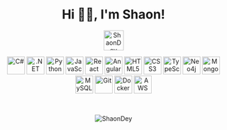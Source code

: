 <h1 align="center">Hi 👋🏽, I'm Shaon!</h1>

<p align="center">
  <a href="https://linkedin.com/in/ShaonDey" target="_blank">
    <img align="center" src="https://cdn.jsdelivr.net/npm/simple-icons@3.0.1/icons/linkedin.svg" alt="ShaonDey" height="45" width="45" />
  </a>
</p>

<!--
**ShaonDey/ShaonDey** is a ✨ _special_ ✨ repository because its `README.md` (this file) appears on your GitHub profile.

Here are some ideas to get you started:

- 🔭 I’m currently working on ...
- 🌱 I’m currently learning ...
- 👯 I’m looking to collaborate on ...
- 🤔 I’m looking for help with ...
- 💬 Ask me about ...
- 📫 How to reach me: ...
- 😄 Pronouns: ...
- ⚡ Fun fact: ...
-->

<p align="center">
    <img src="https://devicons.github.io/devicon/devicon.git/icons/csharp/csharp-original.svg" alt="C#" width="40" height="40" />
    <img src="https://devicons.github.io/devicon/devicon.git/icons/dot-net/dot-net-original-wordmark.svg" alt=".NET" width="40" height="40" />
    <img src="https://devicons.github.io/devicon/devicon.git/icons/python/python-original.svg" alt="Python" width="40" height="40" />
    <img src="https://devicons.github.io/devicon/devicon.git/icons/javascript/javascript-original.svg" alt="JavaScript" width="40" height="40" />
    <img src="https://devicons.github.io/devicon/devicon.git/icons/react/react-original.svg" alt="React" width="40" height="40" />
    <img src="https://devicons.github.io/devicon/devicon.git/icons/angularjs/angularjs-original.svg" alt="Angular" width="40" height="40" />
    <img src="https://devicons.github.io/devicon/devicon.git/icons/html5/html5-original-wordmark.svg" alt="HTML5" width="40" height="40" />
    <img src="https://devicons.github.io/devicon/devicon.git/icons/css3/css3-original-wordmark.svg" alt="CSS3" width="40" height="40" />
    <img src="https://devicons.github.io/devicon/devicon.git/icons/typescript/typescript-original.svg" alt="TypeScript" width="40" height="40" />
    <img src="https://go.neo4j.com/rs/710-RRC-335/images/neo4j_logo.svg" alt="Neo4j" width="40" height="40" />
    <img src="https://devicons.github.io/devicon/devicon.git/icons/mongodb/mongodb-original-wordmark.svg" alt="MongoDB" width="40" height="40" />
    <img src="https://devicons.github.io/devicon/devicon.git/icons/mysql/mysql-original-wordmark.svg" alt="MySQL" width="40" height="40" />
    <img src="https://devicons.github.io/devicon/devicon.git/icons/git/git-original.svg" alt="Git" width="40" height="40" />
    <img src="https://devicons.github.io/devicon/devicon.git/icons/docker/docker-original.svg" alt="Docker" width="40" height="40" />
    <img src="https://devicons.github.io/devicon/devicon.git/icons/amazonwebservices/amazonwebservices-original-wordmark.svg" alt="AWS" width="40" height="40" />
</p>

<br />

<p align="center">
  <img src="https://github-readme-stats.vercel.app/api?username=ShaonDey&show_icons=true" alt="ShaonDey" />
</p>
